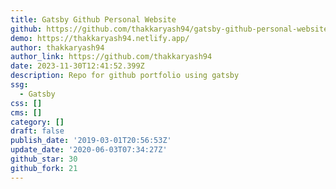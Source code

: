```yaml
---
title: Gatsby Github Personal Website
github: https://github.com/thakkaryash94/gatsby-github-personal-website
demo: https://thakkaryash94.netlify.app/
author: thakkaryash94
author_link: https://github.com/thakkaryash94
date: 2023-11-30T12:41:52.399Z
description: Repo for github portfolio using gatsby
ssg:
  - Gatsby
css: []
cms: []
category: []
draft: false
publish_date: '2019-03-01T20:56:53Z'
update_date: '2020-06-03T07:34:27Z'
github_star: 30
github_fork: 21
---
```

